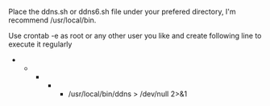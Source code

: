Place the ddns.sh or ddns6.sh file under your prefered directory, I'm recommend /usr/local/bin.

Use crontab -e as root or any other user you like and create following line to execute it regularly 
* * * * * /usr/local/bin/ddns > /dev/null 2>&1
